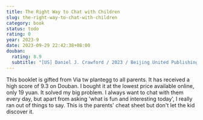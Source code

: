 ```yaml
---
title: The Right Way to Chat with Children
slug: the-right-way-to-chat-with-children
category: book
status: todo
rating: 0
year: 2023-9
date: 2023-09-29 22:42:38+08:00
douban:
  rating: 8.9
  subtitle: "[US] Daniel J. Crawford / 2023 / Beijing United Publishing Company"
---
```


This booklet is gifted from Via tw plantegg to all parents. It has received a high score of 9.3 on Douban. I bought it at the lowest price available online, only 19 yuan. It solved my big problem. I always want to chat with them every day, but apart from asking 'what is fun and interesting today', I really ran out of things to say. This is the parents' cheat sheet but don't let the kid discover it.
